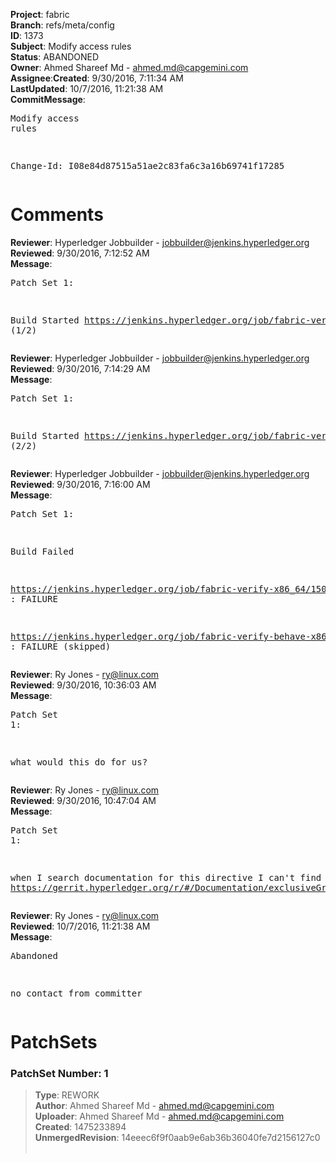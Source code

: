 <strong>Project</strong>: fabric</br><strong>Branch</strong>: refs/meta/config<br><strong>ID</strong>: 1373<br><strong>Subject</strong>: Modify access rules<br><strong>Status</strong>: ABANDONED<br><strong>Owner</strong>: Ahmed Shareef Md - ahmed.md@capgemini.com<br><strong>Assignee</strong>:<strong>Created</strong>: 9/30/2016, 7:11:34 AM<br><strong>LastUpdated</strong>: 10/7/2016, 11:21:38 AM<br><strong>CommitMessage</strong>:<br><pre>Modify access rules

Change-Id: I08e84d87515a51ae2c83fa6c3a16b69741f17285
</pre><h1>Comments</h1><strong>Reviewer</strong>: Hyperledger Jobbuilder - jobbuilder@jenkins.hyperledger.org<br><strong>Reviewed</strong>: 9/30/2016, 7:12:52 AM<br><strong>Message</strong>: <pre>Patch Set 1:

Build Started https://jenkins.hyperledger.org/job/fabric-verify-x86_64/1509/ (1/2)</pre><strong>Reviewer</strong>: Hyperledger Jobbuilder - jobbuilder@jenkins.hyperledger.org<br><strong>Reviewed</strong>: 9/30/2016, 7:14:29 AM<br><strong>Message</strong>: <pre>Patch Set 1:

Build Started https://jenkins.hyperledger.org/job/fabric-verify-behave-x86_64/424/ (2/2)</pre><strong>Reviewer</strong>: Hyperledger Jobbuilder - jobbuilder@jenkins.hyperledger.org<br><strong>Reviewed</strong>: 9/30/2016, 7:16:00 AM<br><strong>Message</strong>: <pre>Patch Set 1:

Build Failed 

https://jenkins.hyperledger.org/job/fabric-verify-x86_64/1509/ : FAILURE

https://jenkins.hyperledger.org/job/fabric-verify-behave-x86_64/424/ : FAILURE (skipped)</pre><strong>Reviewer</strong>: Ry Jones - ry@linux.com<br><strong>Reviewed</strong>: 9/30/2016, 10:36:03 AM<br><strong>Message</strong>: <pre>Patch Set 1:

what would this do for us?</pre><strong>Reviewer</strong>: Ry Jones - ry@linux.com<br><strong>Reviewed</strong>: 9/30/2016, 10:47:04 AM<br><strong>Message</strong>: <pre>Patch Set 1:

when I search documentation for this directive I can't find anything. https://gerrit.hyperledger.org/r/#/Documentation/exclusiveGroupPermissions</pre><strong>Reviewer</strong>: Ry Jones - ry@linux.com<br><strong>Reviewed</strong>: 10/7/2016, 11:21:38 AM<br><strong>Message</strong>: <pre>Abandoned

no contact from committer</pre><h1>PatchSets</h1><h3>PatchSet Number: 1</h3><blockquote><strong>Type</strong>: REWORK<br><strong>Author</strong>: Ahmed Shareef Md - ahmed.md@capgemini.com<br><strong>Uploader</strong>: Ahmed Shareef Md - ahmed.md@capgemini.com<br><strong>Created</strong>: 1475233894<br><strong>UnmergedRevision</strong>: 14eeec6f9f0aab9e6ab36b36040fe7d2156127c0<br><br></blockquote>